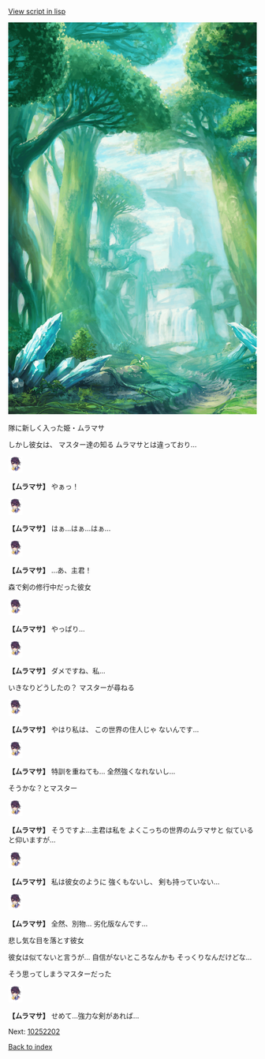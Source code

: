 [View script in lisp](../scripts/10252201.txt)

![forest.png](../images/backgrounds/forest.png)

隊に新しく入った姫・ムラマサ

しかし彼女は、
マスター達の知る
ムラマサとは違っており…

<img src="../images/units/102521.png" alt="102521.png" height="34"/>

**【ムラマサ】**
やぁっ！

<img src="../images/units/102521.png" alt="102521.png" height="34"/>

**【ムラマサ】**
はぁ…はぁ…はぁ…

<img src="../images/units/102521.png" alt="102521.png" height="34"/>

**【ムラマサ】**
…あ、主君！

森で剣の修行中だった彼女

<img src="../images/units/102521.png" alt="102521.png" height="34"/>

**【ムラマサ】**
やっぱり…

<img src="../images/units/102521.png" alt="102521.png" height="34"/>

**【ムラマサ】**
ダメですね、私…

いきなりどうしたの？
マスターが尋ねる

<img src="../images/units/102521.png" alt="102521.png" height="34"/>

**【ムラマサ】**
やはり私は、
この世界の住人じゃ
ないんです…

<img src="../images/units/102521.png" alt="102521.png" height="34"/>

**【ムラマサ】**
特訓を重ねても…
全然強くなれないし…

そうかな？とマスター

<img src="../images/units/102521.png" alt="102521.png" height="34"/>

**【ムラマサ】**
そうですよ…主君は私を
よくこっちの世界のムラマサと
似ていると仰いますが…

<img src="../images/units/102521.png" alt="102521.png" height="34"/>

**【ムラマサ】**
私は彼女のように
強くもないし、
剣も持っていない…

<img src="../images/units/102521.png" alt="102521.png" height="34"/>

**【ムラマサ】**
全然、別物…
劣化版なんです…

悲し気な目を落とす彼女

彼女は似てないと言うが…
自信がないところなんかも
そっくりなんだけどな…

そう思ってしまうマスターだった

<img src="../images/units/102521.png" alt="102521.png" height="34"/>

**【ムラマサ】**
せめて…強力な剣があれば…

Next: [10252202](10252202.md)

[Back to index](index.md)
